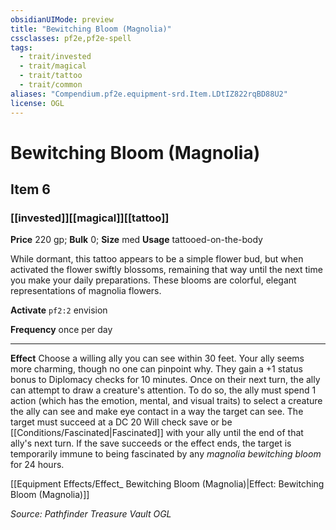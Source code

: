 ```yaml
---
obsidianUIMode: preview
title: "Bewitching Bloom (Magnolia)"
cssclasses: pf2e,pf2e-spell
tags:
  - trait/invested
  - trait/magical
  - trait/tattoo
  - trait/common
aliases: "Compendium.pf2e.equipment-srd.Item.LDtIZ822rqBD88U2"
license: OGL
---
```

# Bewitching Bloom (Magnolia)
## Item 6
### [[invested]][[magical]][[tattoo]]


**Price** 220 gp; 
**Bulk** 0; **Size** med
**Usage** tattooed-on-the-body

While dormant, this tattoo appears to be a simple flower bud, but when activated the flower swiftly blossoms, remaining that way until the next time you make your daily preparations. These blooms are colorful, elegant representations of magnolia flowers.

**Activate** `pf2:2` envision

**Frequency** once per day

* * *

**Effect** Choose a willing ally you can see within 30 feet. Your ally seems more charming, though no one can pinpoint why. They gain a +1 status bonus to Diplomacy checks for 10 minutes. Once on their next turn, the ally can attempt to draw a creature's attention. To do so, the ally must spend 1 action (which has the emotion, mental, and visual traits) to select a creature the ally can see and make eye contact in a way the target can see. The target must succeed at a DC 20 Will check save or be [[Conditions/Fascinated|Fascinated]] with your ally until the end of that ally's next turn. If the save succeeds or the effect ends, the target is temporarily immune to being fascinated by any _magnolia bewitching bloom_ for 24 hours.

[[Equipment Effects/Effect_ Bewitching Bloom (Magnolia)|Effect: Bewitching Bloom (Magnolia)]]

*Source: Pathfinder Treasure Vault*
*OGL*